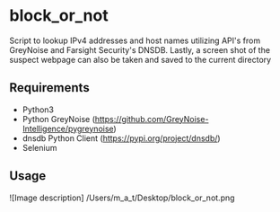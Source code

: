 # block_or_not
Script to lookup IPv4 addresses and host names utilizing API's from GreyNoise and Farsight Security's DNSDB. Lastly, a screen shot of the suspect webpage can also be taken and saved to the current directory

## Requirements
* Python3
* Python GreyNoise  (https://github.com/GreyNoise-Intelligence/pygreynoise)
* dnsdb Python Client  (https://pypi.org/project/dnsdb/)
* Selenium

## Usage
![Image description] /Users/m_a_t/Desktop/block_or_not.png

